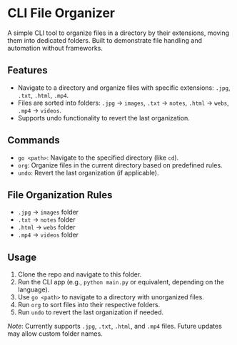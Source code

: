 # CLI File Organizer

A simple CLI tool to organize files in a directory by their extensions, moving them into dedicated folders. Built to demonstrate file handling and automation without frameworks.

## Features
- Navigate to a directory and organize files with specific extensions: `.jpg`, `.txt`, `.html`, `.mp4`.
- Files are sorted into folders: `.jpg` → `images`, `.txt` → `notes`, `.html` → `webs`, `.mp4` → `videos`.
- Supports undo functionality to revert the last organization.

## Commands
- `go <path>`: Navigate to the specified directory (like `cd`).
- `org`: Organize files in the current directory based on predefined rules.
- `undo`: Revert the last organization (if applicable).

## File Organization Rules
- `.jpg` → `images` folder
- `.txt` → `notes` folder
- `.html` → `webs` folder
- `.mp4` → `videos` folder

## Usage
1. Clone the repo and navigate to this folder.
2. Run the CLI app (e.g., `python main.py` or equivalent, depending on the language).
3. Use `go <path>` to navigate to a directory with unorganized files.
4. Run `org` to sort files into their respective folders.
5. Run `undo` to revert the last organization if needed.

*Note*: Currently supports `.jpg`, `.txt`, `.html`, and `.mp4` files. Future updates may allow custom folder names.
